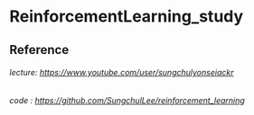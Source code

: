 ReinforcementLearning_study
========================

## Reference

###### lecture: <https://www.youtube.com/user/sungchulyonseiackr>
###### code : <https://github.com/SungchulLee/reinforcement_learning>
